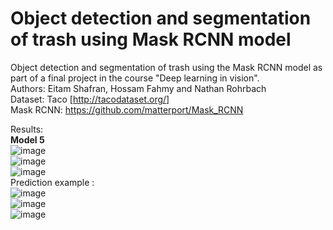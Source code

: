 # Object detection and segmentation of trash using Mask RCNN model  
Object detection and segmentation of trash using the Mask RCNN model as part of a final project in the course "Deep learning in vision".  
Authors: Eitam Shafran, Hossam Fahmy and Nathan Rohrbach  
Dataset: Taco [http://tacodataset.org/]  
Mask RCNN: https://github.com/matterport/Mask_RCNN

Results:  
**Model 5**  
![image](https://user-images.githubusercontent.com/62335786/176446884-657d1fdb-2c81-4a74-a434-0583a84dbeec.png)  
![image](https://user-images.githubusercontent.com/62335786/176446951-0a978e59-21c1-42ac-bb4d-d86140bbf406.png)  
![image](https://user-images.githubusercontent.com/62335786/176446992-736cf6cc-05c4-47ea-b5d2-ca0a71babf76.png)  
Prediction example :  
![image](https://user-images.githubusercontent.com/62335786/176447183-a6c7b6fe-862e-462d-a194-b26c68af5d25.png)  
![image](https://user-images.githubusercontent.com/62335786/176447514-5f5d2e9c-a0b6-4675-9c1d-694270541f02.png)  
![image](https://user-images.githubusercontent.com/62335786/176447592-051d87ed-7bf4-4fb2-824f-60b96979d1ab.png)  


